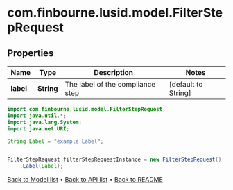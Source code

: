 # com.finbourne.lusid.model.FilterStepRequest

## Properties

Name | Type | Description | Notes
------------ | ------------- | ------------- | -------------
**label** | **String** | The label of the compliance step | [default to String]

```java
import com.finbourne.lusid.model.FilterStepRequest;
import java.util.*;
import java.lang.System;
import java.net.URI;

String Label = "example Label";


FilterStepRequest filterStepRequestInstance = new FilterStepRequest()
    .Label(Label);
```


[Back to Model list](../README.md#documentation-for-models) &#8226; [Back to API list](../README.md#documentation-for-api-endpoints) &#8226; [Back to README](../README.md)

